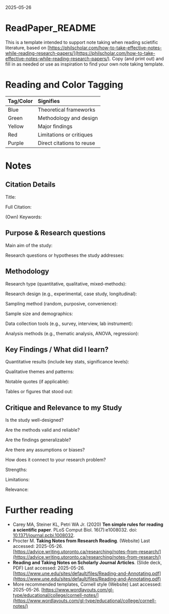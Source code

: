 2025-05-26

# ReadPaper_README
This is a template intended to support note taking when reading scietific literature, based on [https://philscholar.com/how-to-take-effective-notes-while-reading-research-papers/](https://philscholar.com/how-to-take-effective-notes-while-reading-research-papers/). Copy (and print out) and fill in as needed or use as inspiration to find your own note taking template.

# Reading and Color Tagging

| Tag/Color  | Signifies  |
|:----------|:----------|
| Blue    | Theoretical frameworks    |
| Green    | Methodology and design   |
| Yellow   | Major findings    |
| Red  | Limitations or critiques   |
| Purple   | Direct citations to reuse   |


# Notes

## Citation Details 

Title:

Full Citation:

(Own) Keywords: 

## Purpose & Research questions

Main aim of the study:

Research questions or hypotheses the study addresses:

## Methodology

Research type (quantitative, qualitative, mixed-methods):

Research design (e.g., experimental, case study, longitudinal):

Sampling method (random, purposive, convenience):

Sample size and demographics:

Data collection tools (e.g., survey, interview, lab instrument):

Analysis methods (e.g., thematic analysis, ANOVA, regression):

## Key Findings / What did I learn?

Quantitative results (include key stats, significance levels):

Qualitative themes and patterns:

Notable quotes (if applicable):

Tables or figures that stood out:

## Critique and Relevance to my Study

Is the study well-designed?

Are the methods valid and reliable?

Are the findings generalizable?

Are there any assumptions or biases?

How does it connect to your research problem?

Strengths:

Limitations:

Relevance:


# Further reading
* Carey MA, Steiner KL, Petri WA Jr. (2020) **Ten simple rules for reading a scientific paper**. PLoS Comput Biol. 16(7):e1008032. doi: [10.1371/journal.pcbi.1008032](https://doi.org/10.1371/journal.pcbi.1008032).
* Procter M. **Taking Notes from Research Reading**. (Website) Last accessed: 2025-05-26. [https://advice.writing.utoronto.ca/researching/notes-from-research/](https://advice.writing.utoronto.ca/researching/notes-from-research/)
* **Reading and Taking Notes on Scholarly Journal Articles**. (Slide deck, PDF) Last accessed: 2025-05-26. [https://www.une.edu/sites/default/files/Reading-and-Annotating.pdf](https://www.une.edu/sites/default/files/Reading-and-Annotating.pdf)
* More recommended templates, Cornell style (Website) Last accessed: 2025-05-26. [https://www.wordlayouts.com/gl-type/educational/college/cornell-notes/](https://www.wordlayouts.com/gl-type/educational/college/cornell-notes/)








